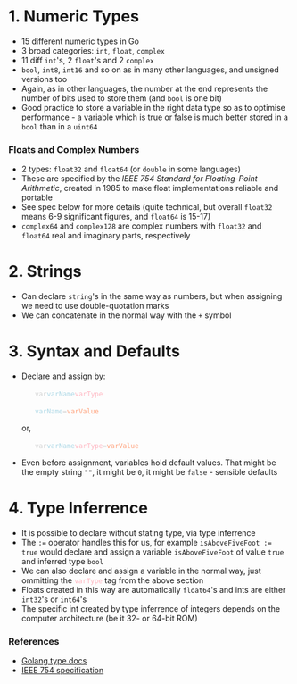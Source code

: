 # 1. Numeric Types

- 15 different numeric types in Go
- 3 broad categories: ```int```, ```float```, ```complex```
- 11 diff ```int```'s, 2 ```float```'s and 2 ```complex``` 
- ```bool```, ```int8```, ```int16``` and so on as in many other languages, and unsigned versions too
- Again, as in other languages, the number at the end represents the number of bits used to store them (and ```bool``` is one bit)
- Good practice to store a variable in the right data type so as to optimise performance - a variable which is true or false is much better stored in a ```bool``` than in a ```uint64```

### Floats and Complex Numbers

- 2 types: ```float32``` and ```float64``` (or ```double``` in some languages)
- These are specified by the *IEEE 754 Standard for Floating-Point Arithmetic*, created in 1985 to make float implementations reliable and portable
- See spec below for more details (quite technical, but overall ```float32``` means 6-9 significant figures, and ```float64``` is 15-17)
- ```complex64``` and ```complex128``` are complex numbers with ```float32``` and ```float64``` real and imaginary parts, respectively

# 2. Strings

- Can declare ```string```'s in the same way as numbers, but when assigning we need to use double-quotation marks
- We can concatenate in the normal way with the ```+``` symbol

# 3. Syntax and Defaults

- Declare and assign by: 

    &nbsp;&nbsp;&nbsp;&nbsp;&nbsp;&nbsp;<code style="color : lightgray">var</code><code style="color : lightblue">varName</code><code style="color : lightpink">varType</code>

    &nbsp;&nbsp;&nbsp;&nbsp;&nbsp;&nbsp;<code style="color : lightblue">varName</code><code style="color : lightgray">=</code><code style="color : lightsalmon">varValue</code>

    or,

    &nbsp;&nbsp;&nbsp;&nbsp;&nbsp;&nbsp;<code style="color : lightgray">var</code><code style="color : lightblue">varName</code><code style="color : lightpink">varType</code><code style="color : lightgray">=</code><code style="color : lightsalmon">varValue</code>

- Even before assignment, variables hold default values. That might be the empty string ```""```, it might be ```0```, it might be ```false``` - sensible defaults

# 4. Type Inferrence

- It is possible to declare without stating type, via type inferrence
- The ```:=``` operator handles this for us, for example ```isAboveFiveFoot := true``` would declare and assign a variable ```isAboveFiveFoot``` of value ```true``` and inferred type ```bool```
- We can also declare and assign a variable in the normal way, just ommitting the <code style="color : lightpink">varType</code> tag from the above section
- Floats created in this way are automatically ```float64```'s and ints are either ```int32```'s or ```int64```'s
- The specific int created by type inferrence of integers depends on the computer architecture (be it 32- or 64-bit ROM)

### References

- [Golang type docs](https://go.dev/ref/spec#Types)
- [IEEE 754 specification](https://en.wikipedia.org/wiki/IEEE_754)